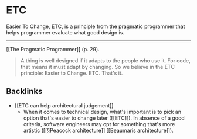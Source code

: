 # ETC
Easier To Change, ETC, is a principle from the pragmatic programmer that helps programmer evaluate what good design is.

---
[[The Pragmatic Programmer]] (p. 29).
> A thing is well designed if it adapts to the people who use it. For code, that means it must adapt by changing. So we believe in the ETC principle: Easier to Change. ETC. That's it.

## Backlinks
* [[ETC can help architectural judgement]]
	* When it comes to technical design, what's important is to pick an option that's easier to change later ([[ETC]]). In absence of a good criteria, software engineers may opt for something that's more artistic ([[§Peacock architecture]] [[Beaumaris architecture]]).

<!-- #evergreen -->

<!-- {BearID:53E3BD0B-6DF9-4CA8-9FBD-7F5A137FFCE0-91861-0000123441BB86E6} -->
